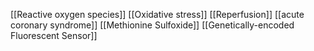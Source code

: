 [[Reactive oxygen species]]
[[Oxidative stress]]
[[Reperfusion]]
[[acute coronary syndrome]]
[[Methionine Sulfoxide]]
[[Genetically-encoded Fluorescent Sensor]]
